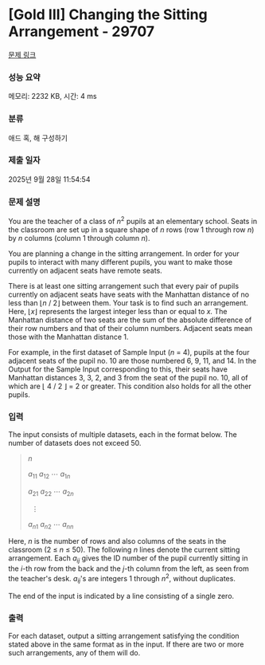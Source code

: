 # [Gold III] Changing the Sitting Arrangement - 29707 

[문제 링크](https://www.acmicpc.net/problem/29707) 

### 성능 요약

메모리: 2232 KB, 시간: 4 ms

### 분류

애드 혹, 해 구성하기

### 제출 일자

2025년 9월 28일 11:54:54

### 문제 설명

<p>You are the teacher of a class of <i>n</i><sup>2</sup> pupils at an elementary school. Seats in the classroom are set up in a square shape of <i>n</i> rows (row 1 through row <i>n</i>) by <i>n</i> columns (column 1 through column <i>n</i>).</p>

<p>You are planning a change in the sitting arrangement. In order for your pupils to interact with many different pupils, you want to make those currently on adjacent seats have remote seats.</p>

<p>There is at least one sitting arrangement such that every pair of pupils currently on adjacent seats have seats with the Manhattan distance of no less than ⌊<i>n</i> / 2⌋ between them. Your task is to find such an arrangement. Here, ⌊<i>x</i>⌋ represents the largest integer less than or equal to <i>x.</i> The Manhattan distance of two seats are the sum of the absolute difference of their row numbers and that of their column numbers. Adjacent seats mean those with the Manhattan distance 1.</p>

<p>For example, in the first dataset of Sample Input (<i>n</i> = 4), pupils at the four adjacent seats of the pupil no. 10 are those numbered 6, 9, 11, and 14. In the Output for the Sample Input corresponding to this, their seats have Manhattan distances 3, 3, 2, and 3 from the seat of the pupil no. 10, all of which are ⌊ 4 / 2 ⌋ = 2 or greater. This condition also holds for all the other pupils.</p>

### 입력 

 <p>The input consists of multiple datasets, each in the format below. The number of datasets does not exceed 50.</p>

<blockquote>
<p><i>n</i></p>

<p><i>a</i><sub>11</sub> <i>a</i><sub>12</sub> ⋯ <i>a</i><sub>1<i>n</i></sub></p>

<p><i>a</i><sub>21</sub> <i>a</i><sub>22</sub> ⋯ <i>a</i><sub>2<i>n</i></sub></p>

<p> ⋮</p>

<p><i>a</i><sub><i>n</i>1</sub> <i>a</i><sub><i>n</i>2</sub> ⋯ <i>a</i><sub><i>n</i><i>n</i></sub></p>
</blockquote>

<p>Here, <i>n</i> is the number of rows and also columns of the seats in the classroom (2 ≤ <i>n</i> ≤ 50). The following <i>n</i> lines denote the current sitting arrangement. Each <i>a</i><sub><i>ij</i></sub> gives the ID number of the pupil currently sitting in the <i>i</i>-th row from the back and the <i>j</i>-th column from the left, as seen from the teacher's desk. <i>a</i><sub><i>ij</i></sub>'s are integers 1 through <i>n</i><sup>2</sup>, without duplicates.</p>

<p>The end of the input is indicated by a line consisting of a single zero.</p>

### 출력 

 <p>For each dataset, output a sitting arrangement satisfying the condition stated above in the same format as in the input. If there are two or more such arrangements, any of them will do.</p>

